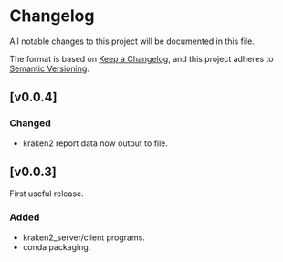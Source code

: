 # Changelog
All notable changes to this project will be documented in this file.

The format is based on [Keep a Changelog](https://keepachangelog.com/en/1.0.0/),
and this project adheres to [Semantic Versioning](https://semver.org/spec/v2.0.0.html).

## [v0.0.4]
### Changed
- kraken2 report data now output to file. 


## [v0.0.3]
First useful release.

### Added
- kraken2_server/client programs.
- conda packaging.